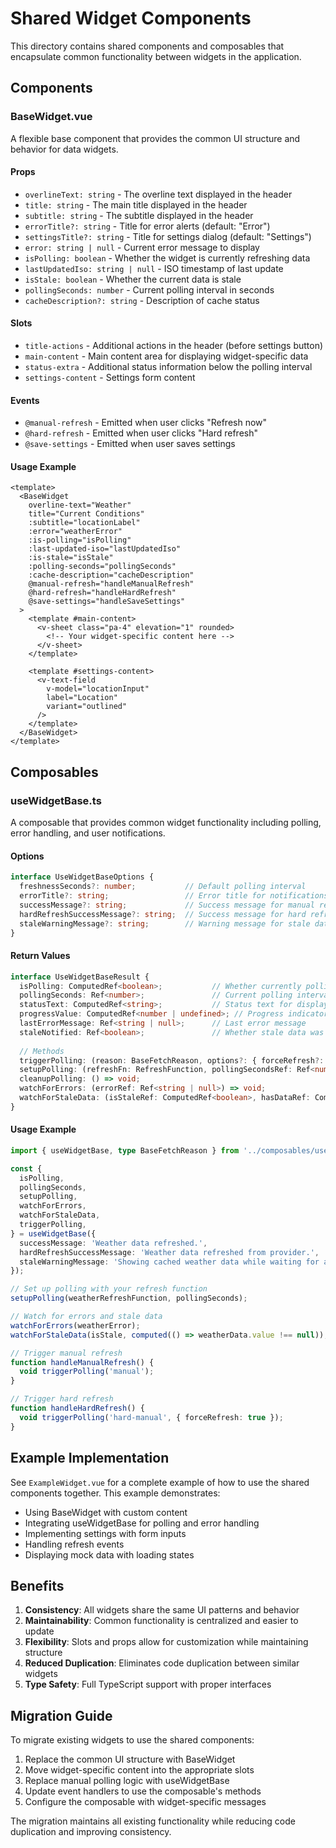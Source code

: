 # Shared Widget Components

This directory contains shared components and composables that encapsulate common functionality between widgets in the application.

## Components

### BaseWidget.vue

A flexible base component that provides the common UI structure and behavior for data widgets.

#### Props

- `overlineText: string` - The overline text displayed in the header
- `title: string` - The main title displayed in the header
- `subtitle: string` - The subtitle displayed in the header
- `errorTitle?: string` - Title for error alerts (default: "Error")
- `settingsTitle?: string` - Title for settings dialog (default: "Settings")
- `error: string | null` - Current error message to display
- `isPolling: boolean` - Whether the widget is currently refreshing data
- `lastUpdatedIso: string | null` - ISO timestamp of last update
- `isStale: boolean` - Whether the current data is stale
- `pollingSeconds: number` - Current polling interval in seconds
- `cacheDescription?: string` - Description of cache status

#### Slots

- `title-actions` - Additional actions in the header (before settings button)
- `main-content` - Main content area for displaying widget-specific data
- `status-extra` - Additional status information below the polling interval
- `settings-content` - Settings form content

#### Events

- `@manual-refresh` - Emitted when user clicks "Refresh now"
- `@hard-refresh` - Emitted when user clicks "Hard refresh"
- `@save-settings` - Emitted when user saves settings

#### Usage Example

```vue
<template>
  <BaseWidget
    overline-text="Weather"
    title="Current Conditions"
    :subtitle="locationLabel"
    :error="weatherError"
    :is-polling="isPolling"
    :last-updated-iso="lastUpdatedIso"
    :is-stale="isStale"
    :polling-seconds="pollingSeconds"
    :cache-description="cacheDescription"
    @manual-refresh="handleManualRefresh"
    @hard-refresh="handleHardRefresh"
    @save-settings="handleSaveSettings"
  >
    <template #main-content>
      <v-sheet class="pa-4" elevation="1" rounded>
        <!-- Your widget-specific content here -->
      </v-sheet>
    </template>

    <template #settings-content>
      <v-text-field
        v-model="locationInput"
        label="Location"
        variant="outlined"
      />
    </template>
  </BaseWidget>
</template>
```

## Composables

### useWidgetBase.ts

A composable that provides common widget functionality including polling, error handling, and user notifications.

#### Options

```typescript
interface UseWidgetBaseOptions {
  freshnessSeconds?: number;           // Default polling interval
  errorTitle?: string;                 // Error title for notifications
  successMessage?: string;             // Success message for manual refresh
  hardRefreshSuccessMessage?: string;  // Success message for hard refresh
  staleWarningMessage?: string;        // Warning message for stale data
}
```

#### Return Values

```typescript
interface UseWidgetBaseResult {
  isPolling: ComputedRef<boolean>;           // Whether currently polling
  pollingSeconds: Ref<number>;               // Current polling interval
  statusText: ComputedRef<string>;           // Status text for display
  progressValue: ComputedRef<number | undefined>; // Progress indicator value
  lastErrorMessage: Ref<string | null>;      // Last error message
  staleNotified: Ref<boolean>;               // Whether stale data was notified
  
  // Methods
  triggerPolling: (reason: BaseFetchReason, options?: { forceRefresh?: boolean }) => Promise<void>;
  setupPolling: (refreshFn: RefreshFunction, pollingSecondsRef: Ref<number>) => void;
  cleanupPolling: () => void;
  watchForErrors: (errorRef: Ref<string | null>) => void;
  watchForStaleData: (isStaleRef: ComputedRef<boolean>, hasDataRef: ComputedRef<boolean>) => void;
}
```

#### Usage Example

```typescript
import { useWidgetBase, type BaseFetchReason } from '../composables/useWidgetBase';

const {
  isPolling,
  pollingSeconds,
  setupPolling,
  watchForErrors,
  watchForStaleData,
  triggerPolling,
} = useWidgetBase({
  successMessage: 'Weather data refreshed.',
  hardRefreshSuccessMessage: 'Weather data refreshed from provider.',
  staleWarningMessage: 'Showing cached weather data while waiting for a fresh provider response.',
});

// Set up polling with your refresh function
setupPolling(weatherRefreshFunction, pollingSeconds);

// Watch for errors and stale data
watchForErrors(weatherError);
watchForStaleData(isStale, computed(() => weatherData.value !== null));

// Trigger manual refresh
function handleManualRefresh() {
  void triggerPolling('manual');
}

// Trigger hard refresh
function handleHardRefresh() {
  void triggerPolling('hard-manual', { forceRefresh: true });
}
```

## Example Implementation

See `ExampleWidget.vue` for a complete example of how to use the shared components together. This example demonstrates:

- Using BaseWidget with custom content
- Integrating useWidgetBase for polling and error handling
- Implementing settings with form inputs
- Handling refresh events
- Displaying mock data with loading states

## Benefits

1. **Consistency**: All widgets share the same UI patterns and behavior
2. **Maintainability**: Common functionality is centralized and easier to update
3. **Flexibility**: Slots and props allow for customization while maintaining structure
4. **Reduced Duplication**: Eliminates code duplication between similar widgets
5. **Type Safety**: Full TypeScript support with proper interfaces

## Migration Guide

To migrate existing widgets to use the shared components:

1. Replace the common UI structure with BaseWidget
2. Move widget-specific content into the appropriate slots
3. Replace manual polling logic with useWidgetBase
4. Update event handlers to use the composable's methods
5. Configure the composable with widget-specific messages

The migration maintains all existing functionality while reducing code duplication and improving consistency.
